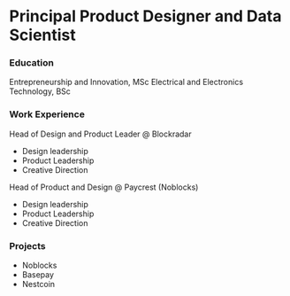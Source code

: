 # Principal Product Designer and Data Scientist

### Education
Entrepreneurship and Innovation, MSc
Electrical and Electronics Technology, BSc

### Work Experience
Head of Design and Product Leader @ Blockradar
- Design leadership
- Product Leadership
- Creative Direction

  
Head of Product and Design @ Paycrest (Noblocks)
- Design leadership
- Product Leadership
- Creative Direction

### Projects
- Noblocks
- Basepay
- Nestcoin
